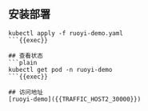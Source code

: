 ## 安装部署
```plain
kubectl apply -f ruoyi-demo.yaml
```{{exec}}

## 查看状态
```plain
kubectl get pod -n ruoyi-demo
```{{exec}}

## 访问地址
[ruoyi-demo]({{TRAFFIC_HOST2_30000}})